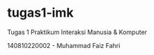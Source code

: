 # tugas1-imk
Tugas 1 Praktikum Interaksi Manusia &amp; Komputer

140810220002 - Muhammad Faiz Fahri
